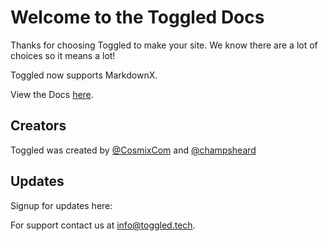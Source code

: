# Welcome to the Toggled Docs

Thanks for choosing Toggled to make your site. We know there are a lot of choices so it means a lot!

Toggled now supports MarkdownX.

View the Docs [here](./Development).

## Creators

Toggled was created by <a href="//github.com/@cosmixcom">@CosmixCom</a> and <a href="//github.com/@champsheard">@champsheard</a>

## Updates

Signup for updates here:

<toggledEmail data-name="docsForm"></toggledEmail>

<googleAnalytics data-tag="G-XJV1Z34Z2K"></googleAnalytics>

For support contact us at <a href="mailto:info@toggled.tech">info@toggled.tech</a>.
